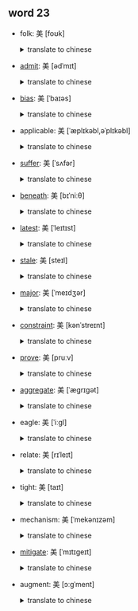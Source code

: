 ## word 23
* folk: 美 [foʊk]  
  <details>
    <summary>translate to chinese</summary>

    n. 民族；:red_circle:人们；亲属（复数）  
    adj. 民间的  
  </details>

* [admit](https://youdao.com/w/admit/#keyfrom=dict2.top): 美 [ədˈmɪt]   
  <details>
    <summary>translate to chinese</summary>

    vt. :red_circle:承认；准许进入；可容纳  
    vi. 承认；容许  
  </details>

* [bias](https://youdao.com/w/bias/#keyfrom=dict2.top): 美 [ˈbaɪəs]    
  <details>
    <summary>translate to chinese</summary>

    n. :red_circle:偏见；偏爱；斜纹  
    vt. 使存偏见  
    adj. 偏斜的  
    ![](https://raw.githubusercontent.com/wangkaiwd/drawing-bed/master/20200311091812.png)
  </details>

* applicable: 美 [ˈæplɪkəbl,əˈplɪkəbl]  
  <details>
    <summary>translate to chinese</summary>
    
    adj. 可适用的；:red_circle:可应用的；合适的
    ![](https://raw.githubusercontent.com/wangkaiwd/drawing-bed/master/20200311221918.png)
    ![](https://raw.githubusercontent.com/wangkaiwd/drawing-bed/master/20200311222210.png)
  </details>

* [suffer](https://dict.youdao.com/w/suffer/#keyfrom=dict2.top): 美 [ˈsʌfər]
  <details>
    <summary>translate to chinese</summary>
    
    vi/vt. 遭受；忍受；经历
  </details>

* [beneath](https://dict.youdao.com/w/beneath/#keyfrom=dict2.top): 美 [bɪˈniːθ]
  <details>
    <summary>translate to chinese</summary>
    
    prep: 在...之下；低于；次于
    n. 在下方；在底下
    ![](https://raw.githubusercontent.com/wangkaiwd/drawing-bed/master/20200315144407.png)
  </details>

* [latest](https://youdao.com/w/eng/latest/#keyfrom=dict2.index): 美 [ˈleɪtɪst]
  <details>
    <summary>translate to chinese</summary>
    
    adj. 最新的，最近的；最迟的，最后的  
    adv. 最迟地；最后地  
    n. (the latest) 最新的事物；最新消息
    ![](https://raw.githubusercontent.com/wangkaiwd/drawing-bed/master/20200320234804.png)
  </details>

* [stale](https://dict.youdao.com/w/stale/#keyfrom=dict2.top): 美 [steɪl]
  <details>
    <summary>translate to chinese</summary>

    adj. 陈腐的；不新鲜的  
    vi/vt. 变陈旧
    ![](https://raw.githubusercontent.com/wangkaiwd/drawing-bed/master/20200321000534.png)
  </details>

* [major](https://dict.youdao.com/w/major/#keyfrom=dict2.top): 美 [ˈmeɪdʒər] 
  <details>
    <summary>translate to chinese</summary>

    adj. **主要的**；重要的；主修的；**较多的**  
    n. [人类]成年人；主修科目  
    vi. 主修  

    majority:  美 [məˈdʒɔːrəti]  
    n. **多数**；成年
    ![](https://raw.githubusercontent.com/wangkaiwd/drawing-bed/master/20200321000901.png)
  </details>

* [constraint](https://www.youdao.com/w/eng/constraint/#keyfrom=dict2.index): 美 [kənˈstreɪnt]
  <details>
    <summary>translate to chinese</summary>

    adj. **约束**；局促，态度不自然；强制
  </details>

* [prove](https://www.youdao.com/w/prove/#keyfrom=dict2.top): 美 [pruːv]
  <details>
    <summary>translate to chinese</summary>

    vt. **证明**；检验；显示  
    vi. 证明是  
    ![](https://raw.githubusercontent.com/wangkaiwd/drawing-bed/master/20200322165406.png)
  </details>

* [aggregate](https://www.youdao.com/w/aggregate/#keyfrom=dict2.top): 美 [ˈæɡrɪɡət]
  <details>
    <summary>translate to chinese</summary>

    n. 合计；集合体  
    adj. 聚合的；合计的；集合的；  
    v. 聚合；集合  
    [![](https://raw.githubusercontent.com/wangkaiwd/drawing-bed/master/20200322170407.png)](https://stackoverflow.com/questions/35837029/aggregate-imports-then-export-in-typescript)
  </details>

* eagle: 美 [ˈiːɡl]
  <details>
    <summary>translate to chinese</summary>

    n. 鹰；鹰状标饰
  </details>
* relate: 美 [rɪˈleɪt]
  <details>
      <summary>translate to chinese</summary>

      vt. 叙述；使...有联系  
      vi. 涉及；认同；符合；与...有某种联系  
      relevant: 美 [ˈreləvənt] adj. 有关的，相关的；有意义的，目的明确的
      ![](https://raw.githubusercontent.com/wangkaiwd/drawing-bed/master/20200330001108.png)
  </details>

* tight: 美 [taɪt]
  <details>
    <summary>translate to chinese</summary>

    adj. 紧的；密封的；绷紧的
    adv. 紧紧地；彻底地
    ![](https://raw.githubusercontent.com/wangkaiwd/drawing-bed/master/20200330001910.png)
  </details>

* mechanism: 美 [ˈmekənɪzəm]
  <details>
    <summary>translate to chinese</summary>

    n. 机制；原理，途径；进程
    ![](https://raw.githubusercontent.com/wangkaiwd/drawing-bed/master/20200330003326.png)
  </details>

* [mitigate](https://youdao.com/w/eng/mitigate/#keyfrom=dict2.index): 美 [ˈmɪtɪɡeɪt]
  <details>
    <summary>translate to chinese</summary>

    vi/vt. 减轻；缓和
  </details>

* augment: 美 [ɔːɡˈment]
  <details>
    <summary>translate to chinese</summary>

    v/n. 增加；增大
    ![](https://raw.githubusercontent.com/wangkaiwd/drawing-bed/master/20200402101526.png)
  </details>